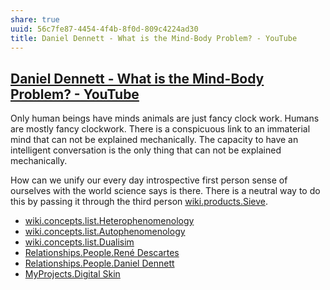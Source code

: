 ```yaml
---
share: true
uuid: 56c7fe87-4454-4f4b-8f0d-809c4224ad30
title: Daniel Dennett - What is the Mind-Body Problem? - YouTube
---
```

## [Daniel Dennett - What is the Mind-Body Problem? - YouTube](https://www.youtube.com/watch?v=zDUVCcknlJY)

Only human beings have minds animals are just fancy clock work. Humans are mostly fancy clockwork. There is a conspicuous link to an immaterial mind that can not be explained mechanically. The capacity to have an intelligent conversation is the only thing that can not be explained mechanically.

How can we unify our every day introspective first person sense of ourselves with the world science says is there. There is a neutral way to do this by passing it through the third person [wiki.products.Sieve](/undefined).

* [wiki.concepts.list.Heterophenomenology](/3213d6c4-e618-4a42-847d-060edfcf6959)
* [wiki.concepts.list.Autophenomenology](/3ebbb692-9961-40b2-a99b-256d7ffa1cb6)
* [wiki.concepts.list.Dualisim](/b9f3d0a1-4752-432b-a8e2-d44084fa6487)
* [Relationships.People.René Descartes](/undefined)
* [Relationships.People.Daniel Dennett](/undefined)
* [MyProjects.Digital Skin](/undefined)